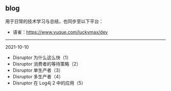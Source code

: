 ## blog

用于日常的技术学习与总结，也同步至以下平台：

- 语雀：https://www.yuque.com/luckymax/dev

------

2021-10-10

- Disruptor 为什么这么快（1）
- Disruptor 消费者的等待策略（2）
- Disruptor 单生产者（3）
- Disruptor 多生产者（4）
- Disruptor 在 Log4j 2 中的应用（5）

